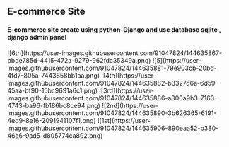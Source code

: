 <h2>E-commerce Site </h2>
<h4> E-commerce site create using python-Django and use database sqlite , django admin panel </h4>
![6th](https://user-images.githubusercontent.com/91047824/144635867-bbde785d-4415-472a-9279-962fda35349a.png)
![5](https://user-images.githubusercontent.com/91047824/144635881-79e903cb-20bd-4fd7-805a-7443858bb1aa.png)
![4th](https://user-images.githubusercontent.com/91047824/144635882-b3327d6a-6d59-45aa-bf90-15bc9691a6c1.png)
![3rd](https://user-images.githubusercontent.com/91047824/144635886-a800a9b3-7163-4743-ba96-fb186bc8ce94.png)
![2nd](https://user-images.githubusercontent.com/91047824/144635890-3b626365-6191-4ed9-8e16-2091941107f1.png)
![1st](https://user-images.githubusercontent.com/91047824/144635906-890eaa52-b380-46a6-9ad5-d805774ca892.png)
